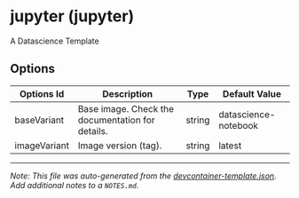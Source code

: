 
# jupyter (jupyter)

A Datascience Template

## Options

| Options Id | Description | Type | Default Value |
|-----|-----|-----|-----|
| baseVariant | Base image. Check the documentation for details. | string | datascience-notebook |
| imageVariant | Image version (tag). | string | latest |



---

_Note: This file was auto-generated from the [devcontainer-template.json](https://github.com/SalimKayal/compute-environment-template/blob/main/src/jupyter/devcontainer-template.json).  Add additional notes to a `NOTES.md`._
